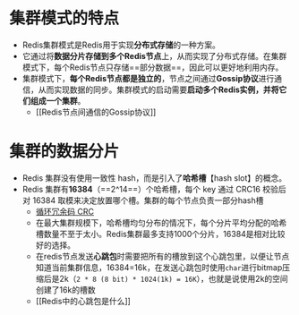 # 集群模式的特点
- Redis集群模式是Redis用于实现**分布式存储**的一种方案。
- 它通过将**数据分片存储到多个Redis节点**上，从而实现了分布式存储。在集群模式下，每个Redis节点只存储==部分数据==，因此可以更好地利用内存。
- 集群模式下，**每个Redis节点都是独立的**，节点之间通过**Gossip协议**进行通信，从而实现数据的同步。集群模式的启动需要**启动多个Redis实例，并将它们组成一个集群**。
	- [[Redis节点间通信的Gossip协议]]
# 集群的数据分片
- Redis 集群没有使用一致性 hash，而是引入了**哈希槽**【hash slot】的概念。
- Redis 集群有**16384**（==2^14==）个哈希槽，每个 key 通过 CRC16 校验后对 16384 取模来决定放置哪个槽。集群的每个节点负责一部分hash槽
	- [循环冗余码 CRC](../../考研/408/计算机网络/循环冗余码%20CRC.md)
	- 在最大集群规模下，哈希槽均匀分布的情况下，每个分片平均分配的哈希槽数量不至于太小。Redis集群最多支持1000个分片，16384是相对比较好的选择。
	- 在redis节点发送**心跳包**时需要把所有的槽放到这个心跳包里，以便让节点知道当前集群信息，16384=16k，在发送心跳包时使用`char`进行bitmap压缩后是2k（`2 * 8 (8 bit) * 1024(1k) = 16K`），也就是说使用2k的空间创建了16k的槽数
	- [[Redis中的心跳包是什么]]